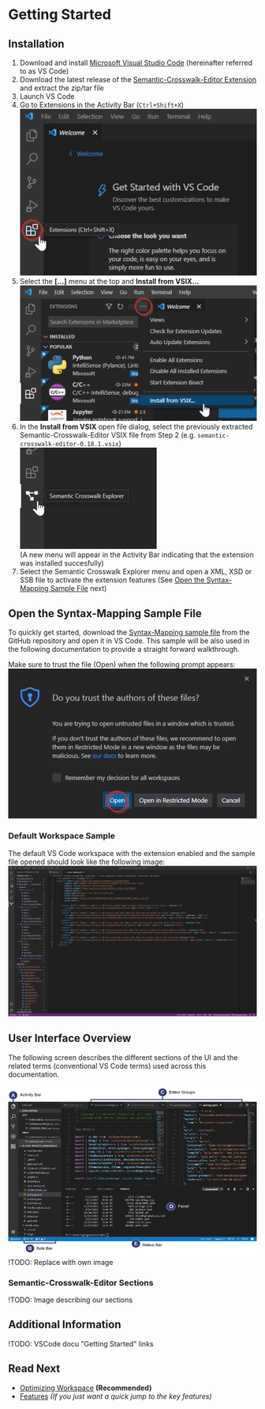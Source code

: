 # Getting Started

## Installation

1. Download and install [Microsoft Visual Studio Code](https://code.visualstudio.com/) (hereinafter referred to as VS Code)
1. Download the latest release of the [Semantic-Crosswalk-Editor Extension](https://github.com/DAPSI-IDISS/semantic-crosswalk-editor/releases/tag/v0.18.1) and extract the zip/tar file
1. Launch VS Code  
1. Go to Extensions in the Activity Bar (`Ctrl+Shift+X`)  
![ Welcome ](./images/welcome.png)
1. Select the **[...]** menu at the top and **Install from VSIX...**  
![ Install Extension ](./images/install_extension_user.png)
1. In the **Install from VSIX** open file dialog, select the previously extracted Semantic-Crosswalk-Editor VSIX file from Step 2 (e.g. `semantic-crosswalk-editor-0.18.1.vsix`)  
![ Extension Installed ](./images/extension_installed.png)  
(A new menu will appear in the Activity Bar indicating that the extension was installed succesfully)
1. Select the Semantic Crosswalk Explorer menu and open a XML, XSD or SSB file to activate the extension features (See [Open the Syntax-Mapping Sample File](#open-the-syntax-mapping-sample-file) next)  


## Open the Syntax-Mapping Sample File

To quickly get started, download the [Syntax-Mapping sample file](./../sample-data/syntax-mapping.xml) from the GitHub repository and open it in VS Code. This sample will be also used in the following documentation to provide a straight forward walkthrough.

Make sure to trust the file (Open) when the following prompt appears:  
![ Trust File ](./images/open_trust.png) 

### Default Workspace Sample

The default VS Code workspace with the extension enabled and the sample file opened should look like the following image:  
![ Default Workspace ](./images/sample_default_workspace.png)  

## User Interface Overview

The following screen describes the different sections of the UI and the related terms (conventional VS Code terms) used across this documentation.

![ VSCode UI Overview ](./images/vscode_ui_overview.png)  
!TODO: Replace with own image

### Semantic-Crosswalk-Editor Sections

!TODO: Image describing our sections

## Additional Information

!TODO: VSCode docu "Getting Started" links

## Read Next

  * [Optimizing Workspace](OptimizingWorkspace.md) **(Recommended)**
  * [Features](Features.md) *(If you just want a quick jump to the key features)*
